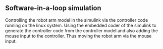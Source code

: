 Software-in-a-loop simulation
------------------------------

Controlling the robot arm model in the simulink via the controller code running on
the linux system. Using the embedded coder of the simulink to generate the controller
code from the controller model and also adding the mouse input to the controller.
Thus moving the robot arm via the mouse input.
